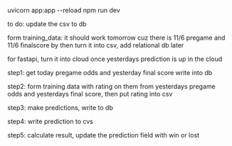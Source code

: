 uvicorn app:app --reload
npm run dev

to do:
update the csv to db

form training_data: it should work tomorrow cuz there is 11/6 pregame and 11/6 finalscore by then
turn it into csv, add relational db later

for fastapi, turn it into cloud once yesterdays prediction is up in the cloud

step1:
get today pregame odds and yesterday final score write into db

step2:
form training data with rating on them from yesterdays pregame odds and yesterdays final score, then put rating into csv

step3:
make predictions, write to db

step4:
write prediction to cvs

step5:
calculate result, update the prediction field with win or lost
